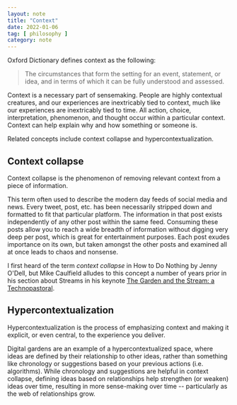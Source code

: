 ```yaml
---
layout: note
title: "Context"
date: 2022-01-06
tag: [ philosophy ]
category: note
---
```


Oxford Dictionary defines context as the following:

> The circumstances that form the setting for an event, statement, or idea, and in terms of which it can be fully understood and assessed.

Context is a necessary part of sensemaking. People are highly contextual creatures, and our experiences are inextricably tied to context, much like our experiences are inextricably tied to time. All action, choice, interpretation, phenomenon, and thought occur within a particular context. Context can help explain why and how something or someone is.

Related concepts include context collapse and hypercontextualization.

## Context collapse

Context collapse is the phenomenon of removing relevant context from a piece of information. 

This term often used to describe the modern day feeds of social media and news. Every tweet, post, etc. has been necessarily stripped down and formatted to fit that particular platform. The information in that post exists independently of any other post within the same feed. Consuming these posts allow you to reach a wide breadth of information without digging very deep per post, which is great for entertainment purposes. Each post exudes importance on its own, but taken amongst the other posts and examined all at once leads to chaos and nonsense.

I first heard of the term *context collapse* in How to Do Nothing by Jenny O'Dell, but Mike Caulfield alludes to this concept a number of years prior in his section about Streams in his keynote [The Garden and the Stream: a Technopastoral](https://hapgood.us/2015/10/17/the-garden-and-the-stream-a-technopastoral/). 

## Hypercontextualization

Hypercontextualization is the process of emphasizing context and making it explicit, or even central, to the experience you deliver. 

Digital gardens are an example of a hypercontextualized space, where ideas are defined by their relationship to other ideas, rather than something like chronology or suggestions based on your previous actions (i.e. algorithms). While chronology and suggestions are helpful in context collapse, defining ideas based on relationships help strengthen (or weaken) ideas over time, resulting in more sense-making over time -- particularly as the web of relationships grow.